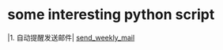 # some interesting python script
|1. 自动提醒发送邮件| [send_weekly_mail](https://github.com/small-panda/python_script/blob/master/send_weekly_mail.py)
